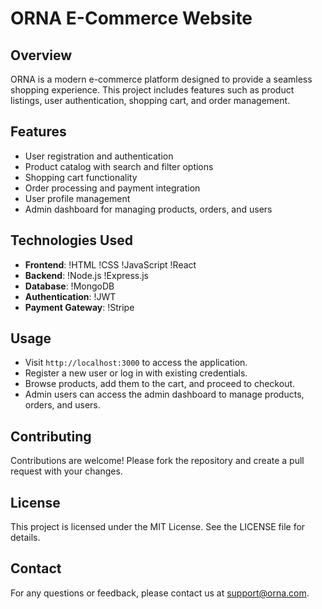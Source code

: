 # ORNA E-Commerce Website

## Overview
ORNA is a modern e-commerce platform designed to provide a seamless shopping experience. This project includes features such as product listings, user authentication, shopping cart, and order management.

## Features
- User registration and authentication
- Product catalog with search and filter options
- Shopping cart functionality
- Order processing and payment integration
- User profile management
- Admin dashboard for managing products, orders, and users

## Technologies Used
- **Frontend**: !HTML !CSS !JavaScript !React
- **Backend**: !Node.js !Express.js
- **Database**: !MongoDB
- **Authentication**: !JWT
- **Payment Gateway**: !Stripe

## Usage
- Visit `http://localhost:3000` to access the application.
- Register a new user or log in with existing credentials.
- Browse products, add them to the cart, and proceed to checkout.
- Admin users can access the admin dashboard to manage products, orders, and users.

## Contributing
Contributions are welcome! Please fork the repository and create a pull request with your changes.

## License
This project is licensed under the MIT License. See the LICENSE file for details.

## Contact
For any questions or feedback, please contact us at support@orna.com.
